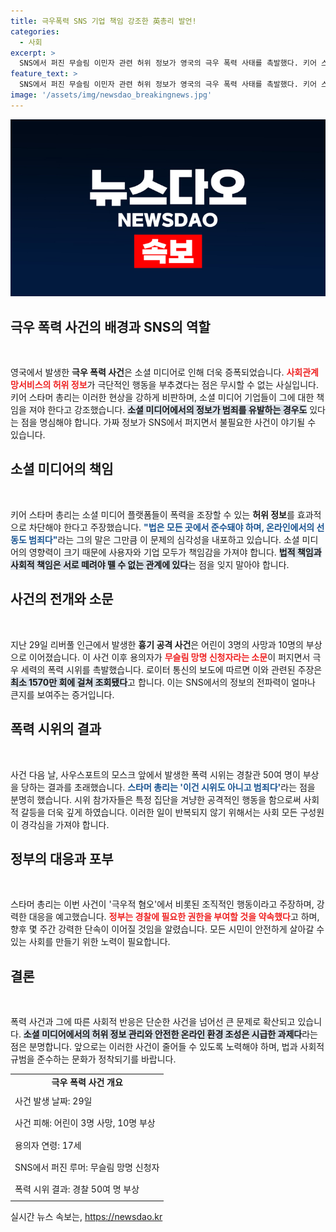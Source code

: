 ```yaml
---
title: 극우폭력 SNS 기업 책임 강조한 英총리 발언!
categories:
  - 사회
excerpt: >
  SNS에서 퍼진 무슬림 이민자 관련 허위 정보가 영국의 극우 폭력 사태를 촉발했다. 키어 스타머 총리는 소셜미디어 플랫폼의 책임을 강조하며 강력한 대응을 예고했다. 클릭해 더 자세한 내용을 확인하세요!
feature_text: >
  SNS에서 퍼진 무슬림 이민자 관련 허위 정보가 영국의 극우 폭력 사태를 촉발했다. 키어 스타머 총리는 소셜미디어 플랫폼의 책임을 강조하며 강력한 대응을 예고했다. 클릭해 더 자세한 내용을 확인하세요!
image: '/assets/img/newsdao_breakingnews.jpg'
---
```


<p><img src="/assets/img/newsdao_breakingnews.jpg" alt="implanttips 속보" /></p>

<h2 data-ke-size="size26">극우 폭력 사건의 배경과 SNS의 역할</h2>

<p data-ke-size="size16">&nbsp;</p>

<p>영국에서 발생한 <b>극우 폭력 사건</b>은 소셜 미디어로 인해 더욱 증폭되었습니다. <b><span style="color: #ee2323;">사회관계망서비스의 허위 정보</span></b>가 극단적인 행동을 부추겼다는 점은 무시할 수 없는 사실입니다. 키어 스타머 총리는 이러한 현상을 강하게 비판하며, 소셜 미디어 기업들이 그에 대한 책임을 져야 한다고 강조했습니다. <b><span style="background-color: #21538527;">소셜 미디어에서의 정보가 범죄를 유발하는 경우도</span></b> 있다는 점을 명심해야 합니다. 가짜 정보가 SNS에서 퍼지면서 불필요한 사건이 야기될 수 있습니다.</p>

<h2 data-ke-size="size26">소셜 미디어의 책임</h2>

<p data-ke-size="size16">&nbsp;</p>

<p>키어 스타머 총리는 소셜 미디어 플랫폼들이 폭력을 조장할 수 있는 <b>허위 정보</b>를 효과적으로 차단해야 한다고 주장했습니다. <b><span style="color: #1a5490;">"법은 모든 곳에서 준수돼야 하며, 온라인에서의 선동도 범죄다"</span></b>라는 그의 말은 그만큼 이 문제의 심각성을 내포하고 있습니다. 소셜 미디어의 영향력이 크기 때문에 사용자와 기업 모두가 책임감을 가져야 합니다. <b><span style="background-color: #21538527;">법적 책임과 사회적 책임은 서로 떼려야 뗄 수 없는 관계에 있다</span></b>는 점을 잊지 말아야 합니다.</p>

<h2 data-ke-size="size26">사건의 전개와 소문</h2>

<p data-ke-size="size16">&nbsp;</p>

<p>지난 29일 리버풀 인근에서 발생한 <b>흉기 공격 사건</b>은 어린이 3명의 사망과 10명의 부상으로 이어졌습니다. 이 사건 이후 용의자가 <b><span style="color: #ee2323;">무슬림 망명 신청자라는 소문</span></b>이 퍼지면서 극우 세력의 폭력 시위를 촉발했습니다. 로이터 통신의 보도에 따르면 이와 관련된 주장은 <b><span style="background-color: #21538527;">최소 1570만 회에 걸쳐 조회됐다</span></b>고 합니다. 이는 SNS에서의 정보의 전파력이 얼마나 큰지를 보여주는 증거입니다.</p>

<h2 data-ke-size="size26">폭력 시위의 결과</h2>

<p data-ke-size="size16">&nbsp;</p>

<p>사건 다음 날, 사우스포트의 모스크 앞에서 발생한 폭력 시위는 경찰관 50여 명이 부상을 당하는 결과를 초래했습니다. <b><span style="color: #1a5490;">스타머 총리는 '이건 시위도 아니고 범죄다'</span></b>라는 점을 분명히 했습니다. 시위 참가자들은 특정 집단을 겨냥한 공격적인 행동을 함으로써 사회적 갈등을 더욱 깊게 하였습니다. 이러한 일이 반복되지 않기 위해서는 사회 모든 구성원이 경각심을 가져야 합니다.</p>

<h2 data-ke-size="size26">정부의 대응과 포부</h2>

<p data-ke-size="size16">&nbsp;</p>

<p>스타머 총리는 이번 사건이 '극우적 혐오'에서 비롯된 조직적인 행동이라고 주장하며, 강력한 대응을 예고했습니다. <b><span style="color: #ee2323;">정부는 경찰에 필요한 권한을 부여할 것을 약속했다</span></b>고 하며, 향후 몇 주간 강력한 단속이 이어질 것임을 알렸습니다. 모든 시민이 안전하게 살아갈 수 있는 사회를 만들기 위한 노력이 필요합니다.</p>

<h2 data-ke-size="size26">결론</h2>

<p data-ke-size="size16">&nbsp;</p>

<p>폭력 사건과 그에 따른 사회적 반응은 단순한 사건을 넘어선 큰 문제로 확산되고 있습니다. <b><span style="background-color: #21538527;">소셜 미디어에서의 허위 정보 관리와 안전한 온라인 환경 조성은 시급한 과제다</span></b>라는 점은 분명합니다. 앞으로는 이러한 사건이 줄어들 수 있도록 노력해야 하며, 법과 사회적 규범을 준수하는 문화가 정착되기를 바랍니다. </p>

<table style="width: 100%; border-collapse: collapse;">
<tbody>
<tr>
<td style="text-align: center; height: 17px;"><b>극우 폭력 사건 개요</b></td>
</tr>
<tr>
<td style="height: 30px;">사건 발생 날짜: 29일</td>
</tr>
<tr>
<td style="height: 30px;">사건 피해: 어린이 3명 사망, 10명 부상</td>
</tr>
<tr>
<td style="height: 30px;">용의자 연령: 17세</td>
</tr>
<tr>
<td style="height: 30px;">SNS에서 퍼진 루머: 무슬림 망명 신청자</td>
</tr>
<tr>
<td style="height: 30px;">폭력 시위 결과: 경찰 50여 명 부상</td>
</tr>
</tbody>
</table>

<p data-ke-size="size16"></p>
실시간 뉴스 속보는, <a href="https://newsdao.kr" rel="dofollow">https://newsdao.kr</a>


